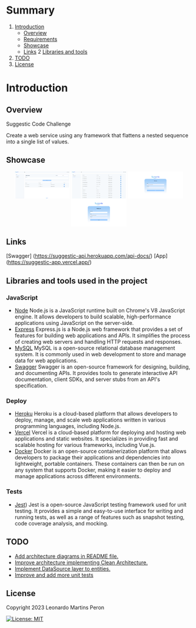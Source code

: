 
# Summary
1. [Introduction](#introduction)
   * [Overview](#overview)
   * [Requirements](#requirements)
   * [Showcase](#showcase)
   * [Links](#links)
2  [Libraries and tools](#tools)
3. [TODO](#todo)  
4. [License](#license)


<a name="introduction" />

# Introduction

<a name="overview" />

## Overview

Suggestic Code Challenge

Create a web service using any framework that flattens a nested sequence into a single list of values.
    

<a name="showcase" />

## Showcase

<p align="center">

  <img src="showcase/showcase_1.png" align="center" width=150>
  <img src="showcase/showcase_2.png" align="center" width=150>
  <img src="showcase/showcase_3.png" align="center" width=150>
  <img src="showcase/showcase_4.png" align="center" width=150>

</p>

<a name="links" />

## Links

[Swagger] (https://suggestic-api.herokuapp.com/api-docs/)
[App] (https://suggestic-app.vercel.app/)

## Libraries and tools used in the project

<a name="tools" />

### JavaScript

* [Node](https://nodejs.org/en)
Node.js is a JavaScript runtime built on Chrome's V8 JavaScript engine. It allows developers to build scalable, high-performance applications using JavaScript on the server-side.
* [Express](https://expressjs.com/)
Express.js is a Node.js web framework that provides a set of features for building web applications and APIs. It simplifies the process of creating web servers and handling HTTP requests and responses.
* [MySQL](https://developer.chrome.com/multidevice/android/customtabs)
MySQL is a open-source relational database management system. It is commonly used in web development to store and manage data for web applications.
* [Swagger](https://developer.chrome.com/multidevice/android/customtabs)
Swagger is an open-source framework for designing, building, and documenting APIs. It provides tools to generate interactive API documentation, client SDKs, and server stubs from an API's specification.

### Deploy

* [Heroku](https://www.heroku.com/)
Heroku is a cloud-based platform that allows developers to deploy, manage, and scale web applications written in various programming languages, including Node.js.
* [Vercel](https://vercel.com/)
Vercel is a cloud-based platform for deploying and hosting web applications and static websites. It specializes in providing fast and scalable hosting for various frameworks, including Vue.js.
* [Docker](https://www.docker.com/)
Docker is an open-source containerization platform that allows developers to package their applications and dependencies into lightweight, portable containers. These containers can then be run on any system that supports Docker, making it easier to deploy and manage applications across different environments.
### Tests
* [Jest](https://jestjs.io/))
Jest is a open-source JavaScript testing framework used for unit testing. It provides a simple and easy-to-use interface for writing and running tests, as well as a range of features such as snapshot testing, code coverage analysis, and mocking.

## TODO

* [Add architecture diagrams in README file.](#)
* [Improve architecture implementing Clean Architecture.](#)
* [Implement DataSource layer to entities.](#)
* [Improve and add more unit tests](#)


<a name="license" />

## License
Copyright 2023 Leonardo Martins Peron

[![License: MIT](https://img.shields.io/badge/License-MIT-yellow.svg)](https://opensource.org/licenses/MIT)
